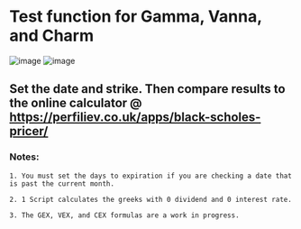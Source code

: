 # Test function for Gamma, Vanna, and Charm
![image](https://github.com/2187Nick/thinkscript/assets/75052782/424e73f2-531a-4dbe-8830-e78485c501ac) ![image](https://github.com/2187Nick/thinkscript/assets/75052782/407726be-f034-44d3-b085-79acaf576f60)

## Set the date and strike. Then compare results to the online calculator @ https://perfiliev.co.uk/apps/black-scholes-pricer/



### Notes: 
    
    1. You must set the days to expiration if you are checking a date that is past the current month.
    
    2. 1 Script calculates the greeks with 0 dividend and 0 interest rate. 

    3. The GEX, VEX, and CEX formulas are a work in progress.
